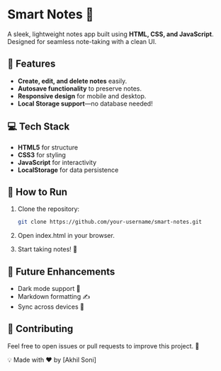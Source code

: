 # Smart Notes 📝

A sleek, lightweight notes app built using **HTML, CSS, and JavaScript**. Designed for seamless note-taking with a clean UI.

## 🚀 Features
- **Create, edit, and delete notes** easily.
- **Autosave functionality** to preserve notes.
- **Responsive design** for mobile and desktop.
- **Local Storage support**—no database needed!

## 💻 Tech Stack
- **HTML5** for structure
- **CSS3** for styling
- **JavaScript** for interactivity
- **LocalStorage** for data persistence

## 📌 How to Run
1. Clone the repository:
   ```bash
   git clone https://github.com/your-username/smart-notes.git
   ```
2. Open index.html in your browser.

3. Start taking notes! 🚀

## 🎯 Future Enhancements
- Dark mode support 🌙  
- Markdown formatting ✍️  
- Sync across devices 🔄 

## 🤝 Contributing
Feel free to open issues or pull requests to improve this project. 🚀

💡 Made with ❤️ by [Akhil Soni]   
